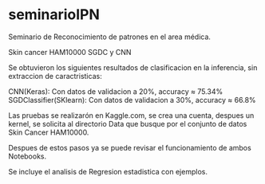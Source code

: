 # seminarioIPN

Seminario de Reconocimiento de patrones en el area médica.

Skin cancer HAM10000 SGDC y CNN

Se obtuvieron los siguientes resultados de clasificacion en la inferencia, sin extraccion de caractristicas:

CNN(Keras): Con datos de validacion a 20%, accuracy ≈ 75.34% 
SGDClassifier(SKlearn): Con datos de validacion a 30%, accuracy ≈ 66.8%

Las pruebas se realizarón en Kaggle.com, se crea una cuenta, despues un kernel, se solicita al directorio Data que busque por el conjunto de datos Skin Cancer HAM10000.

Despues de estos pasos ya se puede revisar el funcionamiento de ambos Notebooks.

Se incluye el analisis de Regresion estadistica con ejemplos.

